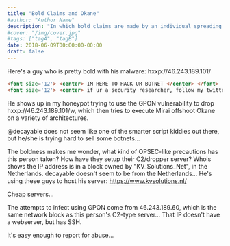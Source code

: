 ```yaml
---
title: "Bold Claims and Okane"
#author: "Author Name"
description: "In which bold claims are made by an individual spreading Okane malware"
#cover: "/img/cover.jpg"
#tags: ["tagA", "tagB"]
date: 2018-06-09T00:00:00-00:00
draft: false
---
```

Here's a guy who is pretty bold with his malware: hxxp://46.243.189.101/

```html
<font size='12'> <center> IM HERE TO HACK UR BOTNET </center> </font>
<font size='12'> <center> if ur a security researcher, follow my twitter @decayable, ill glady anwser any questions </center> </font>
```

He shows up in my honeypot trying to use the GPON vulnerability to drop hxxp://46.243.189.101/w, which then tries to execute Mirai offshoot Okane on a variety of architectures.

@decayable does not seem like one of the smarter script kiddies out there, but he/she is trying hard to sell some botnets...

The boldness makes me wonder, what kind of OPSEC-like precautions has this person taken?  How have they setup their C2/dropper server?  Whois shows the IP address is in a block owned by "KV_Solutions_Net", in the Netherlands.  decayable doesn't seem to be from the Netherlands...  He's using these guys to host his server: https://www.kvsolutions.nl/

Cheap servers...

The attempts to infect using GPON come from 46.243.189.60, which is the same network block as this person's C2-type server...  That IP doesn't have a webserver, but has SSH.

It's easy enough to report for abuse...
